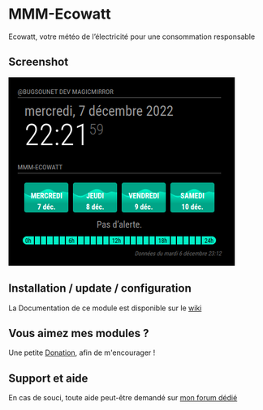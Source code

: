 # MMM-Ecowatt

Ecowatt, votre météo de l’électricité pour une consommation responsable

## Screenshot
![](https://raw.githubusercontent.com/bugsounet/MMM-Ecowatt/dev/screenshot.png)

## Installation / update / configuration

La Documentation de ce module est disponible sur le [wiki](https://wiki.bugsounet.fr/fr/MMM-Ecowatt)

## Vous aimez mes modules ?
Une petite [Donation](https://www.paypal.com/cgi-bin/webscr?cmd=_s-xclick&hosted_button_id=TTHRH94Y4KL36&source=url), afin de m'encourager !

## Support et aide
En cas de souci, toute aide peut-être demandé sur [mon forum dédié](https://forum.bugsounet.fr)
